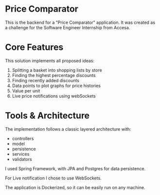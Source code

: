 # Price Comparator

This is the backend for a "Price Comparator" application. It was created as a challenge for the Software Engineer Internship from Accesa.

# Core Features

This solution implements all proposed ideas:

1. Splitting a basket into shopping lists by store
2. Finding the highest percentage discounts
3. Finding recently added discounts
4. Data points to plot graphs for price histories
5. Value per unit
6. Live price notifications using webSockets

# Tools & Architecture

The implementation follows a classic layered architecture with:

- controllers
- model
- persistence
- services
- validators

I used Spring Framework, with JPA and Postgres for data persistence.

For Live notification I chose to use WebSockets.

The application is Dockerized, so it can be easily run on any machine.
